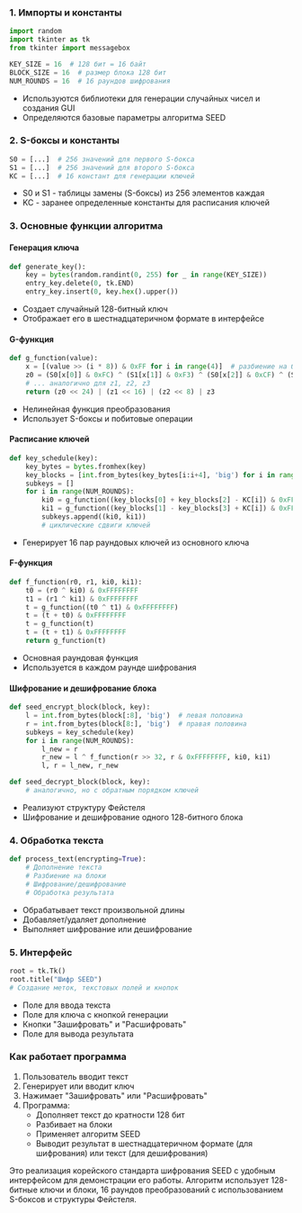 ### 1. Импорты и константы
```python
import random
import tkinter as tk
from tkinter import messagebox

KEY_SIZE = 16  # 128 бит = 16 байт
BLOCK_SIZE = 16  # размер блока 128 бит
NUM_ROUNDS = 16  # 16 раундов шифрования
```
- Используются библиотеки для генерации случайных чисел и создания GUI
- Определяются базовые параметры алгоритма SEED

### 2. S-боксы и константы
```python
S0 = [...]  # 256 значений для первого S-бокса
S1 = [...]  # 256 значений для второго S-бокса
KC = [...]  # 16 констант для генерации ключей
```
- S0 и S1 - таблицы замены (S-боксы) из 256 элементов каждая
- KC - заранее определенные константы для расписания ключей

### 3. Основные функции алгоритма

#### Генерация ключа
```python
def generate_key():
    key = bytes(random.randint(0, 255) for _ in range(KEY_SIZE))
    entry_key.delete(0, tk.END)
    entry_key.insert(0, key.hex().upper())
```
- Создает случайный 128-битный ключ
- Отображает его в шестнадцатеричном формате в интерфейсе

#### G-функция
```python
def g_function(value):
    x = [(value >> (i * 8)) & 0xFF for i in range(4)]  # разбиение на байты
    z0 = (S0[x[0]] & 0xFC) ^ (S1[x[1]] & 0xF3) ^ (S0[x[2]] & 0xCF) ^ (S1[x[3]] & 0x3F)
    # ... аналогично для z1, z2, z3
    return (z0 << 24) | (z1 << 16) | (z2 << 8) | z3
```
- Нелинейная функция преобразования
- Использует S-боксы и побитовые операции

#### Расписание ключей
```python
def key_schedule(key):
    key_bytes = bytes.fromhex(key)
    key_blocks = [int.from_bytes(key_bytes[i:i+4], 'big') for i in range(0, 16, 4)]
    subkeys = []
    for i in range(NUM_ROUNDS):
        ki0 = g_function((key_blocks[0] + key_blocks[2] - KC[i]) & 0xFFFFFFFF)
        ki1 = g_function((key_blocks[1] - key_blocks[3] + KC[i]) & 0xFFFFFFFF)
        subkeys.append((ki0, ki1))
        # циклические сдвиги ключей
```
- Генерирует 16 пар раундовых ключей из основного ключа

#### F-функция
```python
def f_function(r0, r1, ki0, ki1):
    t0 = (r0 ^ ki0) & 0xFFFFFFFF
    t1 = (r1 ^ ki1) & 0xFFFFFFFF
    t = g_function((t0 ^ t1) & 0xFFFFFFFF)
    t = (t + t0) & 0xFFFFFFFF
    t = g_function(t)
    t = (t + t1) & 0xFFFFFFFF
    return g_function(t)
```
- Основная раундовая функция
- Используется в каждом раунде шифрования

#### Шифрование и дешифрование блока
```python
def seed_encrypt_block(block, key):
    l = int.from_bytes(block[:8], 'big')  # левая половина
    r = int.from_bytes(block[8:], 'big')  # правая половина
    subkeys = key_schedule(key)
    for i in range(NUM_ROUNDS):
        l_new = r
        r_new = l ^ f_function(r >> 32, r & 0xFFFFFFFF, ki0, ki1)
        l, r = l_new, r_new

def seed_decrypt_block(block, key):
    # аналогично, но с обратным порядком ключей
```
- Реализуют структуру Фейстеля
- Шифрование и дешифрование одного 128-битного блока

### 4. Обработка текста
```python
def process_text(encrypting=True):
    # Дополнение текста
    # Разбиение на блоки
    # Шифрование/дешифрование
    # Обработка результата
```
- Обрабатывает текст произвольной длины
- Добавляет/удаляет дополнение
- Выполняет шифрование или дешифрование

### 5. Интерфейс
```python
root = tk.Tk()
root.title("Шифр SEED")
# Создание меток, текстовых полей и кнопок
```
- Поле для ввода текста
- Поле для ключа с кнопкой генерации
- Кнопки "Зашифровать" и "Расшифровать"
- Поле для вывода результата

### Как работает программа
1. Пользователь вводит текст
2. Генерирует или вводит ключ
3. Нажимает "Зашифровать" или "Расшифровать"
4. Программа:
   - Дополняет текст до кратности 128 бит
   - Разбивает на блоки
   - Применяет алгоритм SEED
   - Выводит результат в шестнадцатеричном формате (для шифрования) или текст (для дешифрования)

Это реализация корейского стандарта шифрования SEED с удобным интерфейсом для демонстрации его работы. Алгоритм использует 128-битные ключи и блоки, 16 раундов преобразований с использованием S-боксов и структуры Фейстеля.